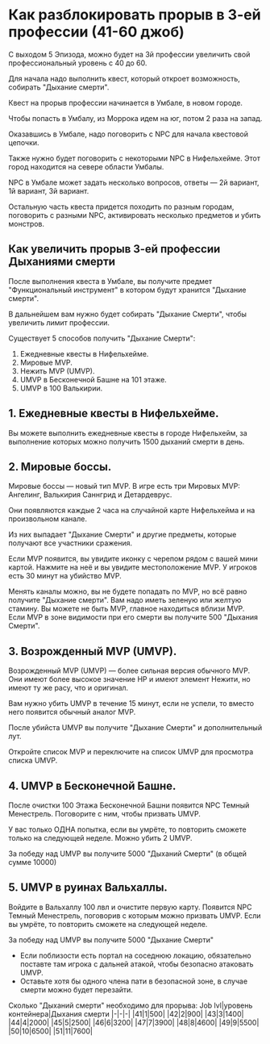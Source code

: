 # Как разблокировать прорыв в 3-ей профессии (41-60 джоб)

С выходом 5 Эпизода, можно будет на 3й профессии увеличить свой профессиональный уровень с 40 до 60.

Для начала надо выполнить квест, который откроет возможность, собирать "Дыхание смерти".

Квест на прорыв профессии начинается в Умбале, в новом городе.

Чтобы попасть в Умбалу, из Моррока идем на юг, потом 2 раза на запад.

Оказавшись в Умбале, надо поговорить с NPC для начала квестовой цепочки.

[](./1.png)

Также нужно будет поговорить с некоторыми NPC в Нифельхейме. Этот город находится на севере области Умбалы.

NPC в Умбале может задать несколько вопросов, ответы — 2й вариант, 1й вариант, 3й вариант.

[](./2.png)

Остальную часть квеста придется походить по разным городам, поговорить с разными NPC, активировать несколько предметов и убить монстров.

[](./3.png)

## Как увеличить прорыв 3-ей профессии Дыханиями смерти

После выполнения квеста в Умбале, вы получите предмет "Функциональный инструмент" в котором будут хранится "Дыхание смерти".

[](./4.png)

В дальнейшем вам нужно будет собирать "Дыхание Смерти", чтобы увеличить лимит профессии.

Существует 5 способов получить "Дыхание Смерти":
1. Ежедневные квесты в Нифельхейме.
2. Мировые MVP.
3. Нежить MVP (UMVP).
4. UMVP в Бесконечной Башне на 101 этаже.
5. UMVP в 100 Валькирии.

## 1. Ежедневные квесты в Нифельхейме.

Вы можете выполнить ежедневные квесты в городе Нифельхейм, за выполнение которых можно получить 1500 дыханий смерти в день.

## 2. Мировые боссы.

Мировые боссы — новый тип MVP. В игре есть три Мировых MVP: Ангелинг, Валькирия Саннгрид и Детардеврус.

Они появляются каждые 2 часа на случайной карте Нифельхейма и на произвольном канале.

[](./5.jpg)

Из них выпадает "Дыхание Смерти" и другие предметы, которые получают все участники сражения.

Если MVP появится, вы увидите иконку с черепом рядом с вашей мини картой. Нажмите на неё и вы увидите местоположение MVP. У игроков есть 30 минут на убийство MVP.

Менять каналы можно, вы не будете попадать по MVP, но всё равно получите "Дыхание смерти". Вам надо иметь зеленую или желтую стамину. Вы можете не быть MVP, главное находиться вблизи MVP. Если MVP в зоне видимости при его смерти вы получите 500 "Дыхания Смерти".

## 3. Возрожденный MVP (UMVP).

Возрожденный MVP (UMVP) — более сильная версия обычного MVP. Они имеют более высокое значение HP и имеют элемент Нежити, но имеют ту же расу, что и оригинал.

[](./6.jpg)

Вам нужно убить UMVP в течение 15 минут, если не успели, то вместо него появится обычный аналог MVP.

После убийста UMVP вы получите "Дыхание Смерти" и дополнительный лут.

Откройте список MVP и переключите на список UMVP для просмотра списка UMVP.

## 4. UMVP в Бесконечной Башне.

После очистки 100 Этажа Бесконечной Башни появится NPC Темный Менестрель. Поговорите с ним, чтобы призвать UMVP.

У вас только ОДНА попытка, если вы умрёте, то повторить сможете только на следующей неделе. Можно убить 2 UMVP.

За победу над UMVP вы получите 5000 "Дыханий Смерти" (в общей сумме 10000)

[](./7.jpg)

## 5. UMVP в руинах Вальхаллы.

Войдите в Вальхаллу 100 лвл и очистите первую карту. Появится NPC Темный Менестрель, поговорив с которым можно призвать UMVP. Если вы умрёте, то повторить сможете на следующей неделе.

За победу над UMVP вы получите 5000 "Дыхание Смерти"

- Если поблизости есть портал на соседнюю локацию, обязательно поставте там игрока с дальней атакой, чтобы безопасно атаковать UMVP.
- Оставьте хотя бы одного члена пати в безопасной зоне, в случае смерти можно будет перезайти.

[](./8.jpg)

Сколько "Дыханий смерти" необходимо для прорыва:
Job lvl|уровень контейнера|Дыхания смерти
|-|-|-|
|41|1|500|
|42|2|900|
|43|3|1400|
|44|4|2000|
|45|5|2500|
|46|6|3200|
|47|7|3900|
|48|8|4600|
|49|9|5500|
|50|10|6500|
|51|11|7600|
